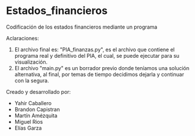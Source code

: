 # Estados_financieros
Codificación de los estados financieros mediante un programa

Aclaraciones:

1. El archivo final es: "PIA_finanzas.py", es el archivo que contiene el programa real y definitivo del PIA, el cual, se puede ejecutar para su visualización.
2. El archivo "main.py" es un borrador previo donde teníamos una solución alternativa, al final, por temas de tiempo decidimos dejarla y continuar con la segura.

Creado y desarrollado por:
- Yahir Caballero
- Brandon Capistran
- Martín Amézquita
- Miguel Rios
- Elías Garza
